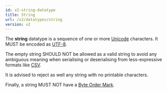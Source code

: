 ```yaml
---
id: v2-string-datatype
title: String
url: /v2/datatypes/string
version: v2
---
```


The **string** datatype is a sequence of one or more [Unicode](@unicode)
characters. It MUST be encoded as [UTF-8](@rfc3629).

The empty string SHOULD NOT be allowed as a valid string to avoid any ambiguous
meaning when serialising or deserialising from less-expressive formats like
[CSV](/v2/rest-api#serialisation).

It is advised to reject as well any string with no printable characters.

Finally, a string MUST NOT have a [Byte Order
Mark](https://en.wikipedia.org/wiki/Byte_order_mark).

